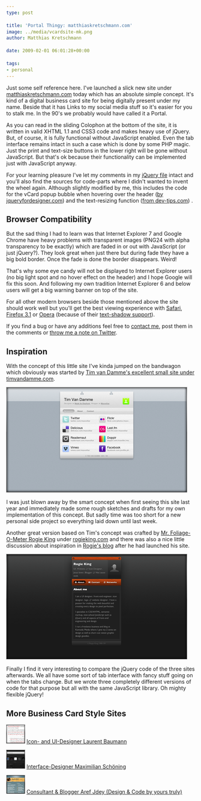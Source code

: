 ```yaml
---
type: post

title: 'Portal Thingy: matthiaskretschmann.com'
image: ../media/vcardsite-mk.png
author: Matthias Kretschmann

date: 2009-02-01 06:01:28+00:00

tags:
- personal
---
```


Just some self reference here. I've launched a slick new site under [matthiaskretschmann.com](http://matthiaskretschmann.com) today which has an absolute simple concept. It's kind of a digital business card site for being digitally present under my name. Beside that it has Links to my social media stuff so it's easier for you to stalk me. In the 90's we probably would have called it a Portal.

As you can read in the sliding Colophon at the bottom of the site, it is written in valid XHTML 1.1 and CSS3 code and makes heavy use of jQuery. But, of course, it is fully functional without JavaScript enabled. Even the tab interface remains intact in such a case which is done by some PHP magic. Just the print and text-size buttons in the lower right will be gone without JavaScript. But that's ok because their functionality can be implemented just with JavaScript anyway.

For your learning pleasure I've let my comments in my [jQuery file](http://matthiaskretschmann.com/js/effects.js) intact and you'll also find the sources for code-parts where I didn't wanted to invent the wheel again. Although slightly modified by me, this includes the code for the vCard popup bubble when hovering over the header ([by jqueryfordesigner.com](http://jqueryfordesigners.com/coda-popup-bubbles/)) and the text-resizing function ([from dev-tips.com](http://dev-tips.com/featured/jquery-tip-font-resizing-with-animation-effects)) .



## Browser Compatibility



But the sad thing I had to learn was that Internet Explorer 7 and Google Chrome have heavy problems with transparent images (PNG24 with alpha transparency to be exactly) which are faded in or out with JavaScript (or just jQuery?). They look great when just there but during fade they have a big bold border. Once the fade is done the border disappears. Weird!

That's why some eye candy will not be displayed to Internet Explorer users (no big light spot and no hover effect on the header) and I hope Google will fix this soon. And following my own tradition Internet Explorer 6 and below users will get a big warning banner on top of the site.

For all other modern browsers beside those mentioned above the site should work well but you'll get the best viewing experience with [Safari](http://www.apple.com/safari/), [Firefox 3.1](http://www.mozilla.com/en-US/firefox/all-beta.html) or [Opera](http://www.opera.com/) (because of their [text-shadow support](http://www.kremalicious.com/2008/04/make-cool-and-clever-text-effects-with-css-text-shadow/)).

If you find a bug or have any additions feel free to [contact me](/contact), post them in the comments or [throw me a note on Twitter](https://twitter.com/kremalicious).



## Inspiration

With the concept of this little site I've kinda jumped on the bandwagon which obviously was started by [Tim van Damme's excellent small site under timvandamme.com](http://timvandamme.com/).

[![timvandamme.com](../media/vcardsite-tim.png)](http://timvandamme.com)

I was just blown away by the smart concept when first seeing this site last year and immediately made some rough sketches and drafts for my own implementation of this concept. But sadly time was too short for a new personal side project so everything laid down until last week.

Another great version based on Tim's concept was crafted by [Mr. Foliage-O-Meter Rogie King](http://www.komodomedia.com/) under [rogieking.com](http://rogieking.com/) and there was also a nice little discussion about inspiration in [Rogie's blog](http://www.komodomedia.com/blog/2009/01/timvandammecom/) after he had launched his site.

[![rogieking.com](../media/vcardsite-rogie.png)](http://rogieking.com)

Finally I find it very interesting to compare the jQuery code of the three sites afterwards. We all have some sort of tab interface with fancy stuff going on when the tabs change. But we wrote three completely different versions of code for that purpose but all with the same JavaScript library. Oh mighty flexible jQuery!

## More Business Card Style Sites

![lbaumann.com](../media/vcardsite-laurent.png)
[Icon- and UI-Designer Laurent Baumann](http://lbaumann.com/)

![maximilianschoening.com](../media/vcardsite-maximilian.png)
[Interface-Designer Maximilian Schöning](http://www.maximilianschoening.com/)

![arefjdey.com](../media/vcardsite-arefjdey.png)
[Consultant & Blogger Aref Jdey (Design & Code by yours truly)](http://www.arefjdey.com/)
